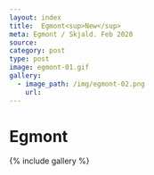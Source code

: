 ```yaml
---
layout: index
title:  Egmont<sup>New</sup>
meta: Egmont / Skjald. Feb 2020
source: 
category: post
type: post
image: egmont-01.gif
gallery:
  - image_path: /img/egmont-02.png
    url: 
---
```


# Egmont
{% include gallery %}